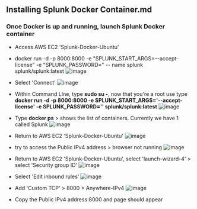 ## Installing Splunk Docker Container.md

### Once Docker is up and running, launch Splunk Docker container
* Access AWS EC2 'Splunk-Docker-Ubuntu'

* docker run -d -p 8000:8000 -e "SPLUNK_START_ARGS=--accept-license" -e "SPLUNK_PASSWORD=<password>" -- name splunk splunk/splunk:latest
  ![image](https://github.com/user-attachments/assets/0a363314-ce73-4b8b-a48c-db5320a51be4)

*  Select 'Connect'
  ![image](https://github.com/user-attachments/assets/0bce50b0-b6b8-4a28-9b33-bd1750b2997c)

* Within Command LIne, type **sudo su -**, now that you're a root use type **docker run -d -p 8000:8000 -e SPLUNK_START_ARGS='--accept-license' -e SPLUNK_PASSWORD='<password>' splunk/splunk:latest**
  ![image](https://github.com/user-attachments/assets/c3c64c93-6169-4fe6-84a1-e362596c24bc)

* Type **docker ps** > shows the list of containers. Currently we have 1 called Splunk
  ![image](https://github.com/user-attachments/assets/acaf506e-cdc6-4242-af03-7c8808a069a5)

* Return to AWS EC2 'Splunk-Docker-Ubuntu'
![image](https://github.com/user-attachments/assets/0e60bb85-4677-4c1f-9b6d-b73e86730d3b)

* try to access the Public IPv4 address > browser not running
![image](https://github.com/user-attachments/assets/1db5dc5c-bfd8-4dda-9b48-fc79dc09788e)

* Return to AWS EC2 'Splunk-Docker-Ubuntu', select 'launch-wizard-4' > select 'Security group ID'
  ![image](https://github.com/user-attachments/assets/439fbea8-869e-4359-b9aa-f2fe0ca762f8)

* Select 'Edit inbound rules'
![image](https://github.com/user-attachments/assets/8a38a52d-fedf-4f8a-8282-a7350278f8ca)

* Add 'Custom TCP' > 8000 > Anywhere-IPv4
  ![image](https://github.com/user-attachments/assets/35b393d0-e725-4b1b-a66a-e8118925b439)

* Copy the Public IPv4 address:8000 and page should appear
